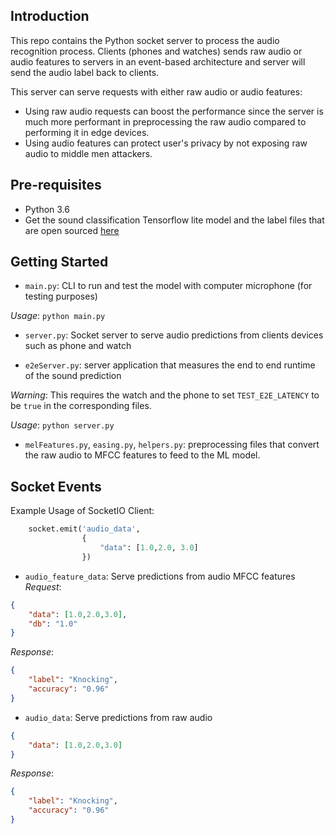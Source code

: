 
Introduction
------------
This repo contains the Python socket server to process the audio recognition process. Clients (phones and watches) sends raw audio or audio features to servers in an event-based architecture and server will send the audio label back to clients.

This server can serve requests with either raw audio or audio features:
- Using raw audio requests can boost the performance since the server is much more performant in preprocessing the raw audio compared to performing it in edge devices. 
- Using audio features can protect user's privacy by not exposing raw audio to middle men attackers.

Pre-requisites
--------------
- Python 3.6
- Get the sound classification Tensorflow lite model and the label files that are open sourced [here](https://www.dropbox.com/sh/wngu1kuufwdk8nr/AAC1rm5QR-amL_HBzTOgsZnca?dl=0)

Getting Started
---------------
- `main.py`: CLI to run and test the model with computer microphone (for testing purposes)

*Usage*:
``` python main.py ```

- `server.py`: Socket server to serve audio predictions from clients devices such as phone and watch

- `e2eServer.py`: server application that measures the end to end runtime of the sound prediction 

*Warning*: This requires the watch and the phone to set `TEST_E2E_LATENCY` to be `true` in the corresponding files.

*Usage*:
``` python server.py ```

- `melFeatures.py`, `easing.py`, `helpers.py`: preprocessing files that convert the raw audio to MFCC features to feed to the ML model.

Socket Events
---------------
Example Usage of SocketIO Client:
```python
    socket.emit('audio_data',
                {
                    "data": [1.0,2.0, 3.0]
                })
```
- `audio_feature_data`: Serve predictions from audio MFCC features
*Request*:
```json
{
    "data": [1.0,2.0,3.0],
    "db": "1.0"
}
```
*Response*:
```json
{
    "label": "Knocking",
    "accuracy": "0.96"
}
```
- `audio_data`: Serve predictions from raw audio
```json
{
    "data": [1.0,2.0,3.0]
}
```
*Response*:
```json
{
    "label": "Knocking",
    "accuracy": "0.96"
}
```
